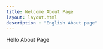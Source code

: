 ```yaml
---
title: Welcome About Page
layout: layout.html
description : "English About page"
---
```


Hello About Page